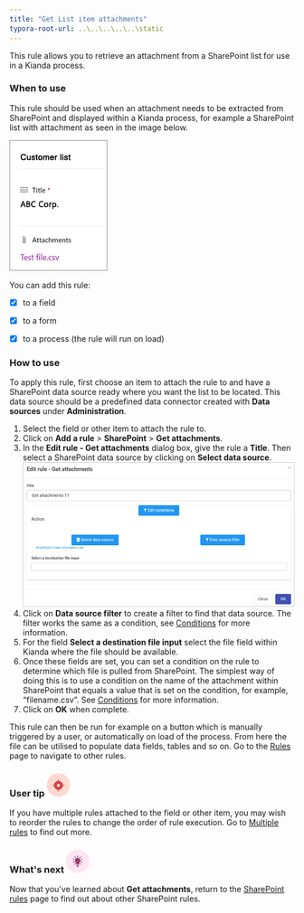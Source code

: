 ```yaml
---
title: "Get List item attachments"
typora-root-url: ..\..\..\..\..\static
---
```


This rule allows you to retrieve an attachment from a SharePoint list for use in a Kianda process.

### When to use

This rule should be used when an attachment needs to be extracted from SharePoint and displayed within a Kianda process, for example a SharePoint list with attachment as seen in the image below.

![List attachment example](/images/list-attachment.jpg)



You can add this rule:

- [x] to a field

- [x] to a form 

- [x] to a process (the rule will run on load)

  


### How to use

To apply this rule, first choose an item to attach the rule to and have a SharePoint data source ready where you want the list to be located. This data source should be a predefined data connector created with **Data sources** under **Administration**. 

1. Select the field or other item to attach the rule to.
2. Click on **Add a rule** > **SharePoint** > **Get attachments**.
3.  In the **Edit rule - Get attachments** dialog box, give the rule a **Title**. Then select a SharePoint data source by clicking on **Select data source**.
	  ![Get attachments dialog box](/images/get-attachments-rule.jpg)
4. Click on **Data source filter** to create a filter to find that data source. The filter works the same as a condition, see [Conditions](/docs/platform/rules/general/add-conditions/) for more information.
5. For the field **Select a destination file input** select the file field within Kianda where the file should be available.
6. Once these fields are set, you can set a condition on the rule to determine which file is pulled from SharePoint. The simplest way of doing this is to use a condition on the name of the attachment within SharePoint that equals a value that is set on the condition, for example, “filename.csv”. See [Conditions](/docs/platform/rules/general/add-conditions/) for more information.
7. Click on **OK** when complete.

This rule can then be run for example on a button which is manually triggered by a user, or automatically on load of the process. From here the file can be utilised to populate data fields, tables and so on. Go to the [Rules](/docs/platform/rules/) page to navigate to other rules. 




### User tip ![Target icon](/images/05.png) ###

If you have multiple rules attached to the field or other item, you may wish to reorder the rules to change the order of rule execution. Go to [Multiple rules](/docs/platform/rules/general/multiple-rules/)  to find out more. 




### What's next  ![Idea icon](/images/18.png) ###

Now that you've learned about **Get attachments**, return to the [SharePoint rules](/docs/platform/rules/SharePoint/) page to find out about other SharePoint rules. 
